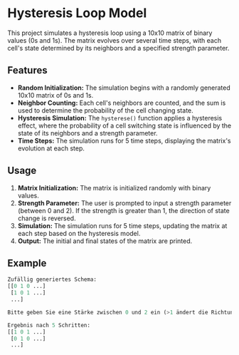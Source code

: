 # Hysteresis Loop Model

This project simulates a hysteresis loop using a 10x10 matrix of binary values (0s and 1s). The matrix evolves over several time steps, with each cell's state determined by its neighbors and a specified strength parameter.

## **Features**

- **Random Initialization:** The simulation begins with a randomly generated 10x10 matrix of 0s and 1s.
- **Neighbor Counting:** Each cell's neighbors are counted, and the sum is used to determine the probability of the cell changing state.
- **Hysteresis Simulation:** The `hysterese()` function applies a hysteresis effect, where the probability of a cell switching state is influenced by the state of its neighbors and a strength parameter.
- **Time Steps:** The simulation runs for 5 time steps, displaying the matrix's evolution at each step.

## **Usage**

1. **Matrix Initialization:** The matrix is initialized randomly with binary values.
2. **Strength Parameter:** The user is prompted to input a strength parameter (between 0 and 2). If the strength is greater than 1, the direction of state change is reversed.
3. **Simulation:** The simulation runs for 5 time steps, updating the matrix at each step based on the hysteresis model.
4. **Output:** The initial and final states of the matrix are printed.

## **Example**

```python
Zufällig generiertes Schema:
[[0 1 0 ...]
 [1 0 1 ...]
 ...]

Bitte geben Sie eine Stärke zwischen 0 und 2 ein (>1 ändert die Richtung): 1.5

Ergebnis nach 5 Schritten:
[[1 0 1 ...]
 [0 1 0 ...]
 ...]
